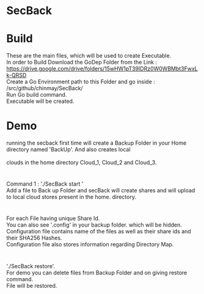 # SecBack
# Build
These are the main files, which will be used to create Executable. <br />
In order to Build Download the GoDep Folder from the  Link : https://drive.google.com/drive/folders/15wHW1pT39IDRz0W0WBMbt3FwxLk-QRSD 
<br />
Create a Go Environment path to this Folder and go inside : /src/github/chinmay/SecBack/
<br />
Run Go build command.
<br />
Executable will be created.
<br />
# Demo

  running the secback first time will create a Backup Folder in your Home directory named 'BackUp'. And also creates local                                                      
  <br />clouds in the home directory Cloud_1, Cloud_2 and Cloud_3.
# 

Command 1 :
        './SecBack start '
        <br />     Add a file to Back up Folder and secBack will create shares and will upload to local cloud stores present in the home.                                     directory.
#
For each File having unique Share Id.<br />
        You can also see '.config' in your backup folder. which will be hidden.<br />
        Configuration file contains name of the files as well as their share ids and their SHA256 Hashes.<br />
        Configuration file also stores information regarding Directory Map.<br />
#
  './SecBack restore'.<br />
        For demo you can delete files from Backup Folder and on giving restore command.<br />
        File will be restored.<br />
